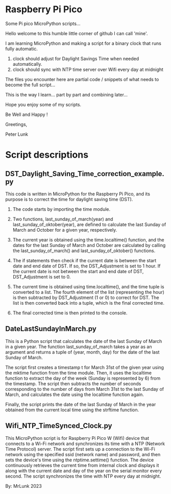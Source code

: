 # Raspberry Pi Pico
 Some Pi pico MicroPython scripts...

Hello welcome to this humble little corner of github I can call 'mine'.

I am learning MicroPython and making a script for a binary clock that runs fully automatic.
1. clock should adjust for Daylight Savings Time when needed automatically.
2. clock should sync with NTP time server over Wifi every day at midnight

The files you encounter here are partial code / snippets of what needs to become the full script...

This is the way I learn... part by part and combining later...

Hope you enjoy some of my scripts.

Be Well and Happy !

Greetings,

Peter Lunk



# Script descriptions
 
## DST_Daylight_Saving_Time_correction_example.py

This code is written in MicroPython for the Raspberry Pi Pico, and its purpose is to correct the time for daylight saving time (DST).

1. The code starts by importing the time module.

2. Two functions, last_sunday_of_march(year) and last_sunday_of_oktober(year), are defined to calculate the last Sunday of March and October for a given year, respectively.

3. The current year is obtained using the time.localtime() function, and the dates for the last Sunday of March and October are calculated by calling the last_sunday_of_march() and last_sunday_of_oktober() functions.

4. The if statements then check if the current date is between the start date and end date of DST. If so, the DST_Adjustment is set to 1 hour. If the current date is not between the start and end date of DST, DST_Adjustment is set to 0.

5. The current time is obtained using time.localtime(), and the time tuple is converted to a list. The fourth element of the list (representing the hour) is then subtracted by DST_Adjustment (1 or 0) to correct for DST. The list is then converted back into a tuple, which is the final corrected time.

6. The final corrected time is then printed to the console.
 
 
 
## DateLastSundayInMarch.py

This is a Python script that calculates the date of the last Sunday of March in a given year. The function last_sunday_of_march takes a year as an argument and returns a tuple of (year, month, day) for the date of the last Sunday of March.

The script first creates a timestamp t for March 31st of the given year using the mktime function from the time module. Then, it uses the localtime function to extract the day of the week (Sunday is represented by 6) from the timestamp. The script then subtracts the number of seconds corresponding to the number of days from March 31st to the last Sunday of March, and calculates the date using the localtime function again.

Finally, the script prints the date of the last Sunday of March in the year obtained from the current local time using the strftime function.



## Wifi_NTP_TimeSynced_Clock.py 

This MicroPython script is for Raspberry Pi Pico W (Wifi) device
that connects to a Wi-Fi network and synchronizes its time with 
a NTP (Network Time Protocol) server. 
The script first sets up a connection to the Wi-Fi network using
the specified ssid (network name) and password, and then sets
the device's time using the ntptime.settime() function. 
The device continuously retrieves the current time from internal
clock and displays it along with the current date and day of the
year on the serial monitor every second.
The script synchronizes the time with NTP every day at midnight.

By: MrLunk 2023
